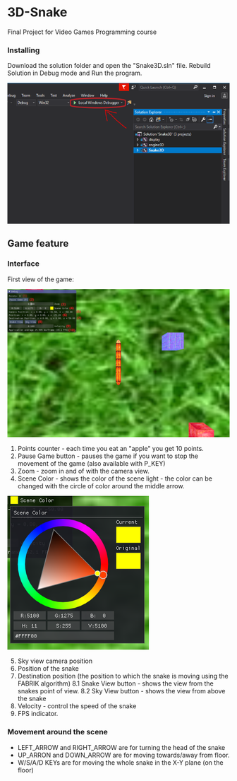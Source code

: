 # 3D-Snake
Final Project for Video Games Programming course

### Installing

Download the solution folder and open the "Snake3D.sln" file.
Rebuild Solution in Debug mode and Run the program.

![Screenshot](res/runProgram.PNG)

## Game feature

### Interface
First view of the game:

![Screenshot](res/firstGameView.PNG)

1. Points counter - each time you eat an "apple" you get 10 points.
2. Pause Game button - pauses the game if you want to stop the movement of the game (also available with P_KEY)
3. Zoom - zoom in and of with the camera view.
4. Scene Color - shows the color of the scene light - 
the color can be changed with the circle of color around the middle arrow.

![Screenshot](res/colorSelection.PNG)

5. Sky view camera position
6. Position of the snake
7. Destination position (the position to which the snake is moving using the FABRIK algorithm)
8.1 Snake View button - shows the view from the snakes point of view. 
8.2 Sky View button - shows the view from above the snake
9. Velocity - control the speed of the snake
10. FPS indicator.


### Movement around the scene
  * LEFT_ARROW and RIGHT_ARROW are for turning the head of the snake
  * UP_ARRON and DOWN_ARROW are for moving towards/away from floor.
  * W/S/A/D KEYs are for moving the whole snake in the X-Y plane (on the floor)


